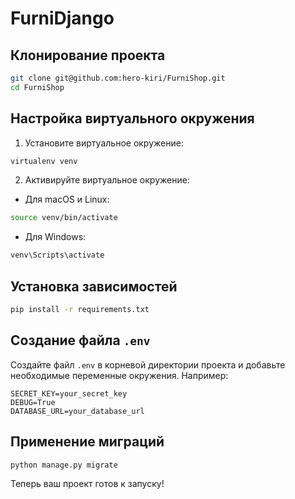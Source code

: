 # FurniDjango

## Клонирование проекта

```bash
git clone git@github.com:hero-kiri/FurniShop.git
cd FurniShop
```

## Настройка виртуального окружения

1. Установите виртуальное окружение:

```bash
virtualenv venv
```

2. Активируйте виртуальное окружение:

- Для macOS и Linux:

```bash
source venv/bin/activate
```

- Для Windows:

```bash
venv\Scripts\activate
```

## Установка зависимостей

```bash
pip install -r requirements.txt
```

## Создание файла `.env`

Создайте файл `.env` в корневой директории проекта и добавьте необходимые переменные окружения. Например:

```
SECRET_KEY=your_secret_key
DEBUG=True
DATABASE_URL=your_database_url
```

## Применение миграций

```bash
python manage.py migrate
```

Теперь ваш проект готов к запуску!